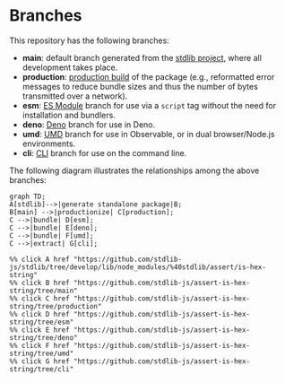 <!--

@license Apache-2.0

Copyright (c) 2023 The Stdlib Authors.

Licensed under the Apache License, Version 2.0 (the "License");
you may not use this file except in compliance with the License.
You may obtain a copy of the License at

    http://www.apache.org/licenses/LICENSE-2.0

Unless required by applicable law or agreed to in writing, software
distributed under the License is distributed on an "AS IS" BASIS,
WITHOUT WARRANTIES OR CONDITIONS OF ANY KIND, either express or implied.
See the License for the specific language governing permissions and
limitations under the License.

-->

# Branches

This repository has the following branches:

-   **main**: default branch generated from the [stdlib project][stdlib-url], where all development takes place.
-   **production**: [production build][production-url] of the package (e.g., reformatted error messages to reduce bundle sizes and thus the number of bytes transmitted over a network).
-   **esm**: [ES Module][esm-url] branch for use via a `script` tag without the need for installation and bundlers.
-   **deno**: [Deno][deno-url] branch for use in Deno.
-   **umd**: [UMD][umd-url] branch for use in Observable, or in dual browser/Node.js environments.
-   **cli**: [CLI][cli-url] branch for use on the command line.

The following diagram illustrates the relationships among the above branches:

```mermaid
graph TD;
A[stdlib]-->|generate standalone package|B;
B[main] -->|productionize| C[production];
C -->|bundle| D[esm];
C -->|bundle| E[deno];
C -->|bundle| F[umd];
C -->|extract| G[cli];

%% click A href "https://github.com/stdlib-js/stdlib/tree/develop/lib/node_modules/%40stdlib/assert/is-hex-string"
%% click B href "https://github.com/stdlib-js/assert-is-hex-string/tree/main"
%% click C href "https://github.com/stdlib-js/assert-is-hex-string/tree/production"
%% click D href "https://github.com/stdlib-js/assert-is-hex-string/tree/esm"
%% click E href "https://github.com/stdlib-js/assert-is-hex-string/tree/deno"
%% click F href "https://github.com/stdlib-js/assert-is-hex-string/tree/umd"
%% click G href "https://github.com/stdlib-js/assert-is-hex-string/tree/cli"
```

[stdlib-url]: https://github.com/stdlib-js/stdlib/tree/develop/lib/node_modules/%40stdlib/assert/is-hex-string
[production-url]: https://github.com/stdlib-js/assert-is-hex-string/tree/production
[deno-url]: https://github.com/stdlib-js/assert-is-hex-string/tree/deno
[umd-url]: https://github.com/stdlib-js/assert-is-hex-string/tree/umd
[esm-url]: https://github.com/stdlib-js/assert-is-hex-string/tree/esm
[cli-url]: https://github.com/stdlib-js/assert-is-hex-string/tree/cli